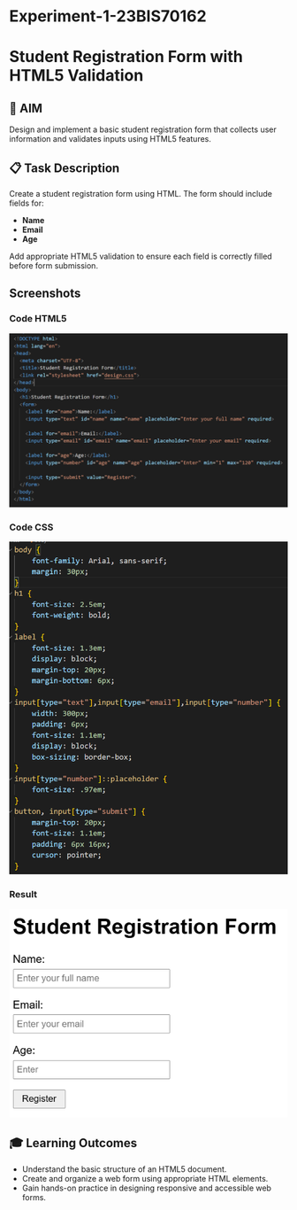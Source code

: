 # Experiment-1-23BIS70162
# Student Registration Form with HTML5 Validation

## 🎯 AIM
Design and implement a basic student registration form that collects user information and validates inputs using HTML5 features.

## 📋 Task Description
Create a student registration form using HTML. The form should include fields for:

- **Name**
- **Email**
- **Age**

Add appropriate HTML5 validation to ensure each field is correctly filled before form submission.

## Screenshots
### Code HTML5
![Alt Text](html1.png)
### Code CSS
![Alt Text](css1.png)
### Result
![Alt Text](result.png)

## 🎓 Learning Outcomes
- Understand the basic structure of an HTML5 document.
- Create and organize a web form using appropriate HTML elements.
- Gain hands-on practice in designing responsive and accessible web forms.
